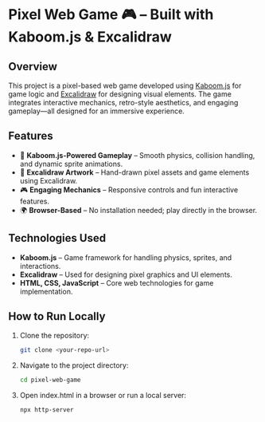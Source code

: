 # Pixel Web Game 🎮 – Built with Kaboom.js & Excalidraw

## Overview
This project is a pixel-based web game developed using [Kaboom.js](https://kaboomjs.com/) for game logic and [Excalidraw](https://excalidraw.com/) for designing visual elements. The game integrates interactive mechanics, retro-style aesthetics, and engaging gameplay—all designed for an immersive experience.

## Features
- 🚀 **Kaboom.js-Powered Gameplay** – Smooth physics, collision handling, and dynamic sprite animations.
- 🎨 **Excalidraw Artwork** – Hand-drawn pixel assets and game elements using Excalidraw.
- 🎮 **Engaging Mechanics** – Responsive controls and fun interactive features.
- 🌍 **Browser-Based** – No installation needed; play directly in the browser.

## Technologies Used
- **Kaboom.js** – Game framework for handling physics, sprites, and interactions.
- **Excalidraw** – Used for designing pixel graphics and UI elements.
- **HTML, CSS, JavaScript** – Core web technologies for game implementation.

## How to Run Locally
1. Clone the repository:
   ```sh
   git clone <your-repo-url>
2. Navigate to the project directory:
   ```sh
   cd pixel-web-game
4. Open index.html in a browser or run a local server:
   ```sh
   npx http-server
